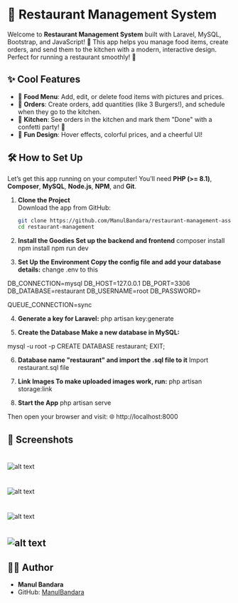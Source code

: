 # 🍔 Restaurant Management System

Welcome to **Restaurant Management System** built with Laravel, MySQL, Bootstrap, and JavaScript! 🎉 This app helps you manage food items, create orders, and send them to the kitchen with a modern, interactive design. Perfect for running a restaurant smoothly! 🚀

## ✨ Cool Features
- 🍕 **Food Menu**: Add, edit, or delete food items with pictures and prices.
- 🛒 **Orders**: Create orders, add quantities (like 3 Burgers!), and schedule when they go to the kitchen.
- 🍳 **Kitchen**: See orders in the kitchen and mark them "Done" with a confetti party! 🎊
- 🎨 **Fun Design**: Hover effects, colorful prices, and a cheerful UI!

## 🛠️ How to Set Up
Let’s get this app running on your computer! You’ll need **PHP (>= 8.1)**, **Composer**, **MySQL**, **Node.js**, **NPM**, and **Git**.

1. **Clone the Project**  
   Download the app from GitHub:
   ```bash
   git clone https://github.com/ManulBandara/restaurant-management-assignment.git
   cd restaurant-management

2. **Install the Goodies Set up the backend and frontend**
    composer install
    npm install
    npm run dev

3. **Set Up the Environment Copy the config file and add your database details:**
change .env to this

DB_CONNECTION=mysql
DB_HOST=127.0.0.1
DB_PORT=3306
DB_DATABASE=restaurant
DB_USERNAME=root
DB_PASSWORD=

QUEUE_CONNECTION=sync

4. **Generate a key for Laravel:**
php artisan key:generate

5. **Create the Database Make a new database in MySQL:**

mysql -u root -p
CREATE DATABASE restaurant;
EXIT;

6. **Database name "restaurant" and import the .sql file to it**
Import restaurant.sql file 

7. **Link Images To make uploaded images work, run:**
php artisan storage:link

8. **Start the App**
php artisan serve

Then open your browser and visit:
🌐 http://localhost:8000

## 📸 Screenshots

#
![alt text]({FB1638A8-3E96-4E98-89BC-073BC1FE7DD7}.png)

#
![alt text]({7B975C61-6167-4F96-9507-7FF73E89ADDC}.png)

#
![alt text]({6D432DCA-D706-4B0A-945C-4829576D7392}.png)

#
![alt text]({882FAAD5-5529-47D9-B957-58B4B7AE42ED}.png)
---

## 🧑‍💻 Author

- **Manul Bandara**
- GitHub: [ManulBandara](https://github.com/ManulBandara)

